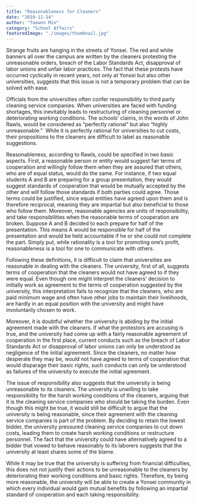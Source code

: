 ```yaml
---
title: "Reasonableness for Cleaners"
date: "2019-11-14"
author: "Taewon Min"
category: "School Affairs"
featuredImage: "./images/thumbnail.jpg"
---
```


Strange fruits are hanging in the streets of Yonsei. The red and white banners all over the campus are written by the cleaners protesting the unreasonable orders, breach of the Labor Standards Act, disapproval of labor unions and unfair labor practices. The fact that these protests have occurred cyclically in recent years, not only at Yonsei but also other universities, suggests that this issue is not a temporary problem that can be solved with ease.

Officials from the universities often confer responsibility to third party cleaning service companies. When universities are faced with funding shortages, this inevitably leads to restructuring of cleaning personnel or deteriorating working conditions. The schools’ claims, in the words of John Rawls, would be considered as “perfectly rational” but also “highly unreasonable.”  While it is perfectly rational for universities to cut costs, their propositions to the cleaners are difficult to label as reasonable suggestions.

Reasonableness, according to Rawls, could be specified in two basic aspects. First, a reasonable person or entity would suggest fair terms of cooperation and willingly follow them when they are assured that others, who are of equal status, would do the same. For instance, if two equal students A and B are preparing for a group presentation, they would suggest standards of cooperation that would be mutually accepted by the other and will follow those standards if both parties could agree. Those terms could be justified, since equal entities have agreed upon them and is therefore reciprocal, meaning they are impartial but also beneficial to those who follow them. Moreover, reasonable agencies are units of responsibility, and take responsibilities when the reasonable terms of cooperation are broken. Suppose A and B decided to each prepare for half of the presentation. This means A would be responsible for half of the presentation and would be held accountable if he or she could not complete the part. Simply put, while rationality is a tool for promoting one’s profit, reasonableness is a tool for one to communicate with others.

Following these definitions, it is difficult to claim that universities are reasonable in dealing with the cleaners. The university, first of all, suggests terms of cooperation that the cleaners would not have agreed to if they were equal. Even though one might interpret the cleaners’ decision to initially work as agreement to the terms of cooperation suggested by the university, this interpretation fails to recognize that the cleaners, who are paid minimum wage and often have other jobs to maintain their livelihoods, are hardly in an equal position with the university and might have involuntarily chosen to work.

Moreover, it is doubtful whether the university is abiding by the initial agreement made with the cleaners. If what the protestors are accusing is true, and the university had come up with a fairly reasonable agreement of cooperation in the first place, current conducts such as the breach of Labor Standards Act or disapproval of labor unions can only be understood as negligence of the initial agreement. Since the cleaners, no matter how desperate they may be, would not have agreed to terms of cooperation that would disparage their basic rights, such conducts can only be understood as failures of the university to execute the initial agreement.

The issue of responsibility also suggests that the university is being unreasonable to its cleaners. The university is unwilling to take responsibility for the harsh working conditions of the cleaners, arguing that it is the cleaning service companies who should be taking the burden. Even though this might be true, it would still be difficult to argue that the university is being reasonable, since their agreement with the cleaning service companies is part of the problem. By deciding to retain the lowest bidder, the university pressured cleaning service companies to cut down costs, leading them to create harsh working conditions or restructure personnel. The fact that the university could have alternatively agreed to a bidder that vowed to behave reasonably to its laborers suggests that the university at least shares some of the blame.

While it may be true that the university is suffering from financial difficulties, this does not not justify their actions to be unreasonable to the cleaners by deteriorating their working conditions and basic rights. Therefore, by being more reasonable, the university will be able to create a Yonsei community in which every individual would gain mutual benefits by following an impartial standard of cooperation and each taking responsibility.
